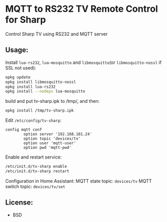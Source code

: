 # MQTT to RS232 TV Remote Control for Sharp
Control Sharp TV using RS232 and MQTT server

## Usage:
Install `lua-rs232`, `lua-mosquitto` and `libmosquitto`(or `libmosquitto-nossl` if SSL not used):
```bash
opkg update
opkg install libmosquitto-nossl
opkg install lua-rs232
opkg install --nodeps lua-mosquitto
```
build and put tv-sharp.ipk to /tmp/, and then:
```bash
opkg install /tmp/tv-sharp.ipk
```
Edit `/etc/config/tv-sharp`:
```
config mqtt conf
        option server '192.168.101.24'
        option topic 'devices/tv'
        option user 'mqtt-user'
        option pwd 'mqtt-pwd'
```
Enable and restart service:
```bash
/etc/init.d/tv-sharp enable
/etc/init.d/tv-sharp restart
```

Configuration in Home Assistant:
MQTT state topic: `devices/tv`
MQTT switch topic: `devices/tv/set`


## License:

* BSD
